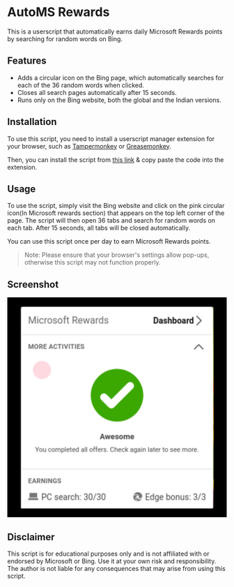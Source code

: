 # AutoMS Rewards

This is a userscript that automatically earns daily Microsoft Rewards points by searching for random words on Bing.

## Features

- Adds a circular icon on the Bing page, which automatically searches for each of the 36 random words when clicked.
- Closes all search pages automatically after 15 seconds.
- Runs only on the Bing website, both the global and the Indian versions.

## Installation

To use this script, you need to install a userscript manager extension for your browser, such as [Tampermonkey](https://www.tampermonkey.net/) or [Greasemonkey](https://www.greasespot.net/).

Then, you can install the script from [this link](https://github.com/saitamasahil/AutoMS-Rewards/raw/main/code.js) & copy paste the code into the extension.

## Usage

To use the script, simply visit the Bing website and click on the pink circular icon(In Microsoft rewards section) that appears on the top left corner of the page. The script will then open 36 tabs and search for random words on each tab. After 15 seconds, all tabs will be closed automatically.

You can use this script once per day to earn Microsoft Rewards points.

> Note: Please ensure that your browser's settings allow pop-ups, otherwise this script may not function properly.

## Screenshot
<div align="center">
    <img src="screenshot/s1.png">
</div>

## Disclaimer

This script is for educational purposes only and is not affiliated with or endorsed by Microsoft or Bing. Use it at your own risk and responsibility. The author is not liable for any consequences that may arise from using this script.